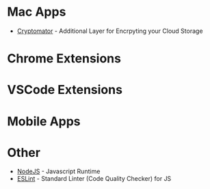 # Mac Apps

* [Cryptomator](https://cryptomator.org/) - Additional Layer for Encrpyting your Cloud Storage


# Chrome Extensions



# VSCode Extensions



# Mobile Apps



# Other

* [NodeJS](https://nodejs.org/en/) - Javascript Runtime
* [ESLint](https://eslint.org/) - Standard Linter (Code Quality Checker) for JS